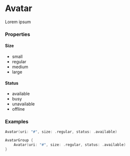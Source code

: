 # Avatar

Lorem ipsum

### Properties

#### Size
- small
- regular
- medium
- large

#### Status
- available
- busy
- unavailable
- offline

### Examples

```swift
Avatar(uri: "#", size: .regular, status: .available)
```

```swift 
AvatarGroup {
    Avatar(uri: "#", size: .regular, status: .available)
}
```
